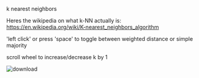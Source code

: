 k nearest neighbors

Heres the wikipedia on what k-NN actually is: https://en.wikipedia.org/wiki/K-nearest_neighbors_algorithm

'left click' or press 'space' to toggle between weighted distance or simple majority

scroll wheel to increase/decrease k by 1

![download](https://user-images.githubusercontent.com/31460614/122164944-6409fd00-ce6f-11eb-9d9e-e69d0f26fb94.png)
